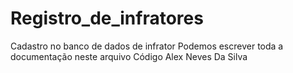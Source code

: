 # Registro_de_infratores
Cadastro no banco de dados de infrator
Podemos escrever toda a documentação neste arquivo 
Código Alex Neves Da Silva 
